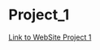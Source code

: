 # Project_1
[Link to WebSite Project 1](https://jeevanhall.github.io/Project_1/.vscode/src/index.html)
